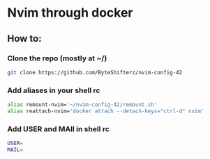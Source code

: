 # Nvim through docker

## How to:

### Clone the repo (mostly at ~/)
```bash
git clone https://github.com/ByteShifterz/nvim-config-42
```

### Add aliases in your shell rc
```bash
alias remount-nvim='~/nvim-config-42/remount.sh'
alias reattach-nvim='docker attach --detach-keys="ctrl-d" nvim'
```

### Add USER and MAIl in shell rc
```bash
USER=
MAIL=
```

